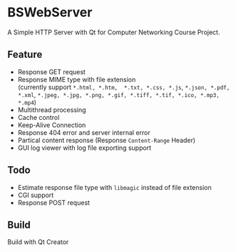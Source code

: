 # BSWebServer
A Simple HTTP Server with Qt for Computer Networking Course Project.

## Feature
- Response GET request
- Response MIME type with file extension <br/>(currently support `*.html, *.htm,  *.txt, *.css, *.js`, `*.json, *.pdf, *.xml`, `*.jpeg, *.jpg, *.png, *.gif, *.tiff, *.tif, *.ico, *.mp3, *.mp4`)
- Multithread processing
- Cache control
- Keep-Alive Connection
- Response 404 error and server internal error
- Partical content response (Response `Content-Range` Header)
- GUI log viewer with log file exporting support

## Todo
- Estimate response file type with `libmagic` instead of file extension
- CGI support
- Response POST request

## Build
Build with Qt Creator